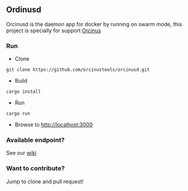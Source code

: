 ## Ordinusd
Orcinusd is the daemon app for docker by running on swarm mode, this project is specially for support [Orcinus](https://github.com/orcinustools/orcinus)

### Run
- Clone
```
git clone https://github.com/orcinustools/orcinusd.git
```
- Build
```
cargo install
```
- Run
```
cargo run
```
- Browse to [http://localhost:3000](http://localhost:3000/info)

### Available endpoint?
See our [wiki](https://github.com/orcinustools/orcinusd/wiki)

### Want to contribute?
Jump to clone and pull request!
